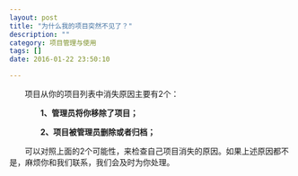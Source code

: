 ```yaml
---
layout: post
title: "为什么我的项目突然不见了？"
description: ""
category: 项目管理与使用
tags: []
date: 2016-01-22 23:50:10

---
```

&#160; &#160; &#160; &#160;项目从你的项目列表中消失原因主要有2个：

&#160; &#160; &#160; &#160;&#160; &#160; &#160; &#160;**1、管理员将你移除了项目；**

&#160; &#160; &#160; &#160;&#160; &#160; &#160; &#160;**2、项目被管理员删除或者归档；**

&#160; &#160; &#160; &#160;可以对照上面的2个可能性，来检查自己项目消失的原因。如果上述原因都不是，麻烦你和我们联系，我们会及时为你处理。

